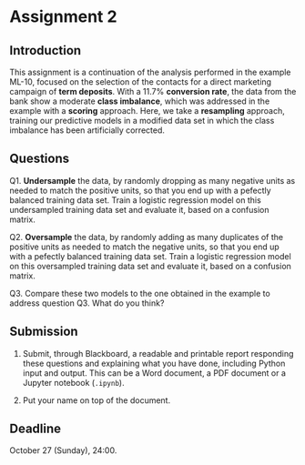 # Assignment 2

## Introduction

This assignment is a continuation of the analysis performed in the example ML-10, focused on the selection of the contacts for a direct marketing campaign of **term deposits**. With a 11.7% **conversion rate**, the data from the bank show a moderate **class imbalance**, which was addressed in the example with a **scoring** approach. Here, we take a **resampling** approach, training our predictive models in a modified data set in which the class imbalance has been artificially corrected.

## Questions

Q1. **Undersample** the data, by randomly dropping as many negative units as needed to match the positive units, so that you end up with a pefectly balanced training data set. Train a logistic regression model on this undersampled training data set and evaluate it, based on a confusion matrix. 

Q2. **Oversample** the data, by randomly adding as many duplicates of the positive units as needed to match the negative units, so that you end up with a pefectly balanced training data set. Train a logistic regression model on this oversampled training data set and evaluate it, based on a confusion matrix.

Q3. Compare these two models to the one obtained in the example to address question Q3. What do you think?

## Submission

1. Submit, through Blackboard, a readable and printable report responding these questions and explaining what you have done, including Python input and output. This can be a Word document, a PDF document or a Jupyter notebook (`.ipynb`).

2. Put your name on top of the document.

## Deadline

October 27 (Sunday), 24:00.
